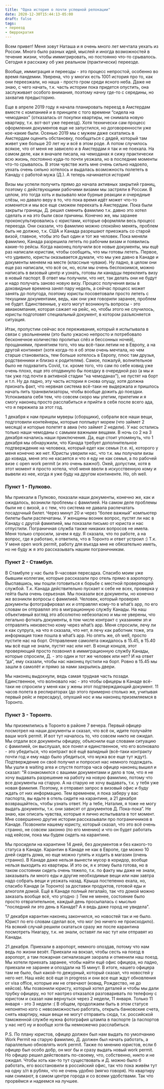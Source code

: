 ```yaml
---
title: "Одна история о почти успешной релокации"
date: 2020-12-30T15:44:13-05:00
draft: false 
tags: 
- переезд
- бюррократия 
---
```


Всем привет! Меня зовут Наташа и я очень много лет мечтала уехать из России. Много было разных идей, мыслей и иногда возможностей в течение жизни, чтобы иммигрировать, но постоянно что-то срывалось. Сегодня я расскажу об уже реальном (практически) переезде. 

Вообще, иммиграция и переезды - это процесс непростой, особенно во время пандемии. Уверена, что у многих есть 1001 история про то, как они переезжали, но наша - просто гром среди ясного неба. Даже не знаю, с чего начать, т.к. часть истории пока придется опустить, она заслуживает особого внимания, поэтому начну где-то с середины, но захватив предысторию. 

Еще в апреле 2019 году я начала планировать переезд в Амстердам вместе с компанией и в принципе с того времени “сидела на чемоданах” (отказалась от покупки квартиры, не снимала новую квартиру, т.к. вот-вот уже переезд). Хотя технически сам процесс оформления документов еще не запустился, но договоренности уже кое-какие были. Осенью 2019 мы с мужем даже скатались в Амстердам оценить обстановку, пообщаться с дядей, который там живет уже больше 20 лет ну и всё в этом роде. А потом случилось всякое, что от меня не зависело и в Амстердам я так и не поехала. На самом деле, как я вначале писала, на чемоданах я сижу практически всю жизнь, постоянно куда-то почти уезжала, но в последние моменты что-то срывалось. В этом чувстве жить мне очень сильно надоело, уехать очень сильно хотелось и выдалась возможность полететь в Канаду с работой мужа (Д.). А теперь начинается история!

Визы мы успели получить прямо до начала активных закрытий границ, поэтому с действующими рабочими визами мы застряли в России. В целом, это тогда хоть и вызывало мои бурные реакции и очередные слёзы, но давало веру в то, что пока время идёт может что-то изменится и мы все еще сможем переехать в Амстердам. Пока были закрыты границы, Д. решил сменить фамилию т.к. давно это хотел сделать и на это были свои причины. Конечно же, мы заранее проконсультировались с юристами, которые оформляли весь процесс переезда. Они сказали, что фамилию можно спокойно менять, проблем быть не должно, т.к. США и Канада разрешают приезжать со старой визой, главное, чтобы это был один и тот же человек. Пока меняли фамилию, Канада разрешила лететь по рабочим визам и появились какие-то рейсы. Когда наконец получили все новые документы, мы ещё раз написали юристам, чтобы сообщить, что мы готовы лететь. Первое, что удивило, юристы оказывается думали, что мы уже давно в Канаде и документы меняем на месте (классные чуваки). Ну ладно, в целом они еще раз написали, что всё ок, но, если мы очень беспокоимся, можно написать в визовый центр и узнать, готовы ли канадцы переклеить визу в новый паспорт. В ответ мы получили, что нет, так делать они не будут и надо получать заново новую визу. Процесс получения визы в доковидные времена занял пару недель, а сейчас процесс может занять до полугода, поэтому юристы посоветовали просто лететь с текущими документами, ведь, как они уже говорили заранее, проблем не будет. Единственные, у кого могут возникнуть вопросы - это авиакомпания, которая сажает на рейс, но, чтобы этого не случилось, юристы подготовят специальный документ, в котором разъясняется ситуация. 

Итак, пропустим сейчас все переживания, который я испытывала в связи с увольнением (это было ужасно непросто и потребовало бесконечное количество пролитых слёз и бессонных ночей), прощаниями, принятием того, что мы всё-таки летим не в Европу, а на другой континент (хотя когда-то я об этом очень мечтала, но чем старше становилась, тем больше хотелось в Европу, плюс там друзья, родственники и близко к родителям). Самое, пожалуй, волнительное было не подхватить Covid, т.к. кроме того, что сам по себе ковид уже очень плохо, еще это отодвинуло бы поездку в очередной раз (а мы и так уже год почти в активной стадии “на чемоданах”), не пустят на борт и т.п. Ну да ладно, эту часть истории я снова опущу, хотя должна признать факт, что нервная система всё-таки не выдержала и пришлось начать пить транквилизаторы, чтобы вообще дожить до поездки. Успокаивала себя тем, что совсем скоро мы улетим, прилетим и я смогу наконец просто расслабиться и прийти в себя после всего ада, что я пережила за этот год. 

1 декабря к нам пришли муверы (сборщики), собрали все наши вещи, подготовили контейнеры, которые поплывут морем (что займет 2 месяца) и которые полетят в авиа (что займет 2 недели). У нас остались только наши чемоданы с самыми важными вещами. В ночь со 2 на 3 декабря начались наши приключения. Да, еще стоит упомянуть, что 1 декабря мы обнаружили, что Канада требует дополнительное подтверждение на человека, который едет как семья (т.е. я), которого у меня конечно же нет. Юристы уверили нас, что т.к. мы получали визы до ковида, меня это не касается и что я еду не как семья, а по рабочей визе с open work permit (и это очень важно!). Окей, допустим, хотя в этот момент я просто хотела, чтоб меня ввели в искусственную кому и вывели из нее, когда я уже буду на другом континенте. Но, oh well. 

### Пункт 1 - Пулково.

Мы приехали в Пулково, показали наши документы, конечно же, как и ожидалось, возникли проблемы с фамилией. На самом деле проблемы были не с визой, а с тем, что система не давала распечатать посадочный билет. Через минут 20 и через “более важный” компьютер билеты были распечатаны. У женщины возник вопрос, пустят ли нас в Канаду с другой фамилией, мы показали письмо от юриста и нас отпустили. Пограничная служба также никаких вопросов не имела. Меня только спросили, зачем я еду. Я сказала, что по работе, а на вопрос, где я работаю, я ответила, что в Торонто и ответ устроил :) Т.к. У меня open work permit, работу для въезда мне не обязательно иметь, но не буду ж я это рассказывать нашим пограничникам. 

### Пункт 2 - Стамбул.

В Стамбуле у нас была 9-часовая пересадка. Спасибо моим уже бывшим коллегам, которые рассказали про отель прямо в аэропорту. Выспавшись, мы пошли готовиться к борьбе с местной проверяющей службой. Т.к. Канада действительно пускает к себе не всех, проверка у гейта была очень серьезная. Мы показали все документы, но конечно же возникли вопросы с фамилией. Человек, который проверял документы фотографировал их и отправлял кому-то в what’s app, по его словам он отправлял это в миграционную службу Канады. На наш объективный взгляд это абсолютно небезопасно и мы не уверены, что легально фоткать документы, в том числе контракт с указанием зп и отправлять неизвестно кому через what’s app. Меня спросили, лечу ли я как супруга, на что я сказала, что нет, я лечу как работник тоже, эта информация тоже пошла в what’s app. Но опять же, oh well, просто пустите нас на борт. Отправление самолета ожидалось в 15.45, в 15.40 мы всё еще не знали, пустят нас или нет. В конце концов, этот проверяющий просто позвонил в иммиграционную службу Канады, которые спросили, Д. - это один и тот же человек или нет? И на ответ “да”, ему сказали, чтобы нас наконец пустили на борт. Ровно в 15.45 мы зашли в самолёт и прямо за нами закрылись двери.

Мы наконец выдохнули, ведь самая трудная часть позади. Единственное, что волновало нас - это чтобы офицеры в Канаде всё-таки не спросили у меня как у жены этот подтверждающий документ. 11 часов полета в респираторах (до этого примерно столько же, учитывая первый рейс и пересадку), опухший нос и мы наконец приземляемся в Торонто. 

### Пункт 3 - Торонто. 

Мы приземлились в Торонто в районе 7 вечера. Первый офицер посмотрел на наши документы и сказал, что всё ок, идите получайте ваши work permit. И вот тут началось то, что совсем никто не ожидал. Мы отдали все документы офицеру, объяснили еще словами ситуацию с фамилией, он выслушал, все понял и единственное, что его волновало - это убедиться, что контракт всё ещё валидный (всё-таки контракту почти год и ему надо было убедиться, что мужа все еще тут ждут). Подтверждение он своё получил и попросил нас немного подождать. Мы ушли в waiting area и спустя полтора часа офицер наконец вышел и сказал: “Я ознакомился с вашими документами и дело в том, что я не хочу выдавать разрешение на работу на новую фамилию, потому что все документы на старую. А на старую не хочу выдавать, т.к. у тебя уже новая фамилия. Поэтому, я отправил запрос в визовый офис и буду ждать от них информацию. Тем временем, я пока заберу у вас паспорта, вы едьте в отель сидите на карантине, а 21 декабря возвращайтесь, чтобы узнать ответ. Ну а тебе, Наталия, я тоже не могу выдать документы, т.к. они зависят от документов Д. Пока-пока”. Не знаю, как описать чувства, которые я лично испытывала в тот момент. Мне совершенно другие истории рассказывали про пограничников в Канаде. Позвонили нашему юристу, который сказал, что это всё очень странно, не совсем законно (по его мнению) и что он будет работать над кейсом, пока мы будем сидеть на карантине. 

Мы просидели на карантине 14 дней, без документов и без какого-то статуса в Канаде. Карантин в Канаде не как в Европе, где можно 10 дней сидеть дома, но еще можно гулять и ходить в магазин (очень странно). В Канаде даже нельзя вынести мусор в коридор, вообще нельзя выходить из квартиры. И это ок, я к этому была готова, но в таком состоянии сидеть очень тяжело, т.к. по факту мы даже не знали, заказывать ли много еды и другие необходимые вещи или нам завтра надо собрать вещи и уезжать назад. Крыша постепенно ехала, но, спасибо Канаде (и Торонто) за доставки продуктов, готовой еды и алкоголя домой. Ещё в Канаде полный легалайз, так что домой можно заказать вообще всё, что угодно :) Тем не менее, состояние было просто отвратительное, каждый день просыпалась с мыслью "последний ли это день в Канаде? А я ведь даже город не увидела".

17 декабря карантин наконец закончился, но новостей так и не было. Юрист по его словам сделал все, что мог (но ничего не происходило). На всякий случай решили скататься сразу же после карантина посмотреть Ниагару, т.к. не знали, оставят ли нас тут или отправят из Канады. 

21 декабря. Приехали в аэропорт, немного опоздав, потому что нам ведь по жизни везёт. Приехали на вокзал, чтобы сесть на поезд в аэропорт, а там пожарная сигнализация заорала и отменили наш поезд. Мы хотели приехать заранее, чтобы найти ещё офис офицера, но ладно, приехали не заранее и опоздали на 15 минут. В итоге, нашего офицера там не было, был какой-то дежурный, который сказал, что новостей у него нет. Наш кейс всё еще in progress и они все еще ждут обновления от visa office, которые им не отвечают (ковид, Рождество, не до кейсов). Мы позвонили юристу, который хотел деталей и чтобы мы дали трубку офицеру, но тот наотрез отказался разговаривать по телефону с юристом и сказал нам вернуться через 2 недели, 11 января. Только 11 января - это 3 недели :( В общем, продолжаем быть в этом статусе непонятно кого с невозможностью работать, открыть банковские счета, снять квартиру, наши вещи не могут отправить сюда, т.к. российской таможенной службе нужна фотография штампа в паспорте (а паспортов у нас нет) ну и вообще хотя бы немножечко расслабиться. 

P.S. По плану юристов, офицер должен был нам выдать по умолчанию Work Permit на старую фамилию, Д. должен был начать работать, а параллельно обновлять work permit. Также по мнению юристов, если б офицер был особо добр, он мог бы и сразу выдать новый work permit. Но офицер решил действовать по-своему, что, собственно, никто и не ожидал. Чтобы хоть как-то тут существовать и Д. можно было б работать, его восстановили в российский офис, так что пока живём тут на одну з/п в рублях, что не очень удобно (мягко говоря). Но квартиру нам снимают, в самом центре города и со всеми удобствами. Так что прорвёмся и надеемся на лучшее.


